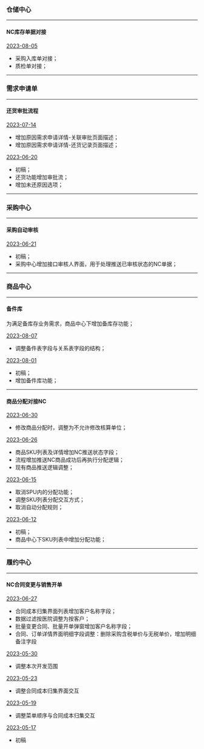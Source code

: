 
### 仓储中心

---
#### NC库存单据对接
[2023-08-05](https://axure.nazoko.top/KeduMP/Storage/IC_IN&QC_Checkbill/latest/)

- 采购入库单对接；
- 质检单对接；

---



### 需求申请单
---
#### 还货审批流程
[2023-07-14](https://axure.nazoko.top/SRM/%E8%BF%98%E8%B4%A7%E5%AE%A1%E6%89%B9/Latest/)

- 增加原因需求申请详情-关联审批页面描述；
- 增加原因需求申请详情-还货记录页面描述；

[2023-06-20](https://axure.nazoko.top/SRM/%E8%BF%98%E8%B4%A7%E5%AE%A1%E6%89%B9/20230620/)

- 初稿；
- 还货功能增加审批流；
- 增加未还原因选项；

---



### 采购中心

---

#### 采购自动审核

[2023-06-21](https://axure.nazoko.top/SRM/%E9%87%87%E8%B4%AD%E8%87%AA%E5%8A%A8%E5%AE%A1%E6%A0%B8/20230621/)

- 初稿；
- 采购中心增加接口审核人界面，用于处理推送已审核状态的NC单据；

---



### 商品中心

---
#### 备件库

为满足备库存业务需求，商品中心下增加备库存功能；

[2023-08-07](https://axure.nazoko.top/KeduMP/Commodity/DeviceRelation/latest/)

- 调整备件表字段与关系表字段的结构；

[2023-08-01](https://axure.nazoko.top/KeduMP/Commodity/DeviceRelation/20230801/)

- 初稿；
- 增加备件库功能；

---

#### 商品分配对接NC

[2023-06-30](https://axure.nazoko.top/SRM/%E5%95%86%E5%93%81%E5%88%86%E9%85%8D/Latest/)

- 修改商品分配时，调整为不允许修改核算单位；

[2023-06-26](https://axure.nazoko.top/SRM/%E5%95%86%E5%93%81%E5%88%86%E9%85%8D/20230626/)

- 商品SKU列表及详情增加NC推送状态字段；
- 流程增加推送NC商品成功后再执行分配逻辑；
- 现有商品推送逻辑调整；

[2023-06-15](https://axure.nazoko.top/SRM/%E5%95%86%E5%93%81%E5%88%86%E9%85%8D/20230615/)

- 取消SPU内的分配功能；
- 调整SKU列表分配交互方式；
- 取消自动分配规则；

[2023-06-12](https://axure.nazoko.top/SRM/%E5%95%86%E5%93%81%E5%88%86%E9%85%8D/20230612/)

- 初稿；
- 商品中心下SKU列表中增加分配功能；

---



### 履约中心

---

#### NC合同变更与销售开单

[2023-06-27](https://axure.nazoko.top/SRM/%E5%90%88%E5%90%8C%E5%B1%A5%E7%BA%A6%E7%AE%A1%E7%90%86/Latest/)

- 合同成本归集界面列表增加客户名称字段；
- 数据过滤按医院调整为按客户；
- 批量变更合同、批量开单弹窗增加客户名称字段；
- 合同、订单详情界面明细字段调整：删除采购含税单价与无税单价，增加明细备注字段

[2023-05-30](https://axure.nazoko.top/SRM/%E5%90%88%E5%90%8C%E5%B1%A5%E7%BA%A6%E7%AE%A1%E7%90%86/20230530/)

- 调整本次开发范围

[2023-05-23](https://axure.nazoko.top/SRM/%E5%90%88%E5%90%8C%E5%B1%A5%E7%BA%A6%E7%AE%A1%E7%90%86/20230523/)

- 调整合同成本归集界面交互

[2023-05-19](https://axure.nazoko.top/SRM/%E5%90%88%E5%90%8C%E5%B1%A5%E7%BA%A6%E7%AE%A1%E7%90%86/20230519/)

- 调整菜单顺序与合同成本归集交互

[2023-05-17](https://axure.nazoko.top/SRM/%E5%90%88%E5%90%8C%E5%B1%A5%E7%BA%A6%E7%AE%A1%E7%90%86/20230517/)

- 初稿


